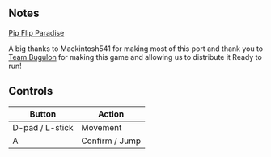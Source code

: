 ## Notes
[Pip Flip Paradise](https://team-bugulon.itch.io/pip-flip-paradise)

A big thanks to Mackintosh541 for making most of this port and thank you to [Team Bugulon](https://team-bugulon.itch.io/) for making this game and allowing us to distribute it Ready to run!


## Controls

| Button | Action |
|--|--| 
|D-pad / L-stick|Movement|
|A|Confirm / Jump|


